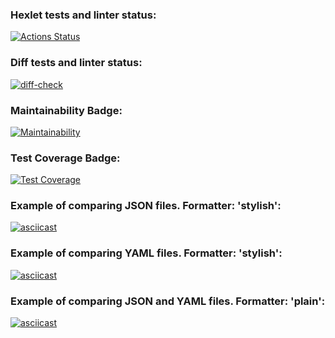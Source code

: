### Hexlet tests and linter status:
[![Actions Status](https://github.com/Pavel-nk95/frontend-project-lvl2/workflows/hexlet-check/badge.svg)](https://github.com/Pavel-nk95/frontend-project-lvl2/actions)

### Diff tests and linter status:
[![diff-check](https://github.com/Pavel-nk95/frontend-project-lvl2/actions/workflows/diff-check.yml/badge.svg?branch=main)](https://github.com/Pavel-nk95/frontend-project-lvl2/actions/workflows/diff-check.yml)

### Maintainability Badge:
[![Maintainability](https://api.codeclimate.com/v1/badges/1837025696761d238ccf/maintainability)](https://codeclimate.com/github/Pavel-nk95/frontend-project-lvl2/maintainability)

### Test Coverage Badge:
[![Test Coverage](https://api.codeclimate.com/v1/badges/1837025696761d238ccf/test_coverage)](https://codeclimate.com/github/Pavel-nk95/frontend-project-lvl2/test_coverage)

### Example of comparing JSON files. Formatter: 'stylish':
[![asciicast](https://asciinema.org/a/459767.svg)](https://asciinema.org/a/459767)

### Example of comparing YAML files. Formatter: 'stylish':
[![asciicast](https://asciinema.org/a/459768.svg)](https://asciinema.org/a/459768)

### Example of comparing JSON and YAML files. Formatter: 'plain':
[![asciicast](https://asciinema.org/a/459967.svg)](https://asciinema.org/a/459967)